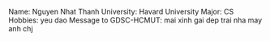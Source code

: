 Name: Nguyen Nhat Thanh
University: Havard University
Major: CS
Hobbies: yeu dao
Message to GDSC-HCMUT: mai xinh gai dep trai nha may anh chj
